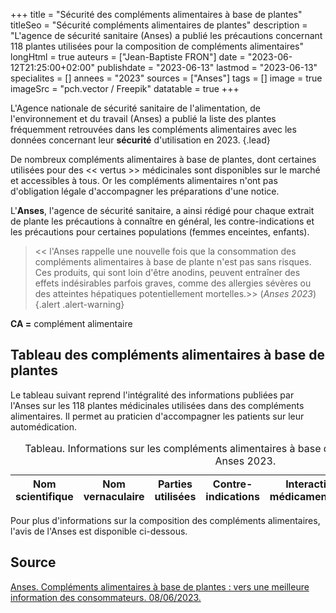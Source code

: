 +++
title = "Sécurité des compléments alimentaires à base de plantes"
titleSeo = "Sécurité compléments alimentaires de plantes"
description = "L'agence de sécurité sanitaire (Anses) a publié les précautions concernant 118 plantes utilisées pour la composition de compléments alimentaires"
longHtml = true
auteurs = ["Jean-Baptiste FRON"]
date = "2023-06-12T21:25:00+02:00"
publishdate = "2023-06-13"
lastmod = "2023-06-13"
specialites = []
annees = "2023"
sources = ["Anses"]
tags = []
image = true
imageSrc = "pch.vector / Freepik"
datatable = true
+++

L'Agence nationale de sécurité sanitaire de l'alimentation, de l'environnement et du travail (Anses) a publié la liste des plantes fréquemment retrouvées dans les compléments alimentaires avec les données concernant leur **sécurité** d'utilisation en 2023.
{.lead}

De nombreux compléments alimentaires à base de plantes, dont certaines utilisées pour des << vertus >> médicinales sont disponibles sur le marché et accessibles à tous. Or les compléments alimentaires n'ont pas d'obligation légale d'accompagner les préparations d'une notice.

L'**Anses**, l'agence de sécurité sanitaire, a ainsi rédigé pour chaque extrait de plante les précautions à connaître en général, les contre-indications et les précautions pour certaines populations (femmes enceintes, enfants).

> << l'Anses rappelle une nouvelle fois que la consommation des compléments alimentaires à base de plante n'est pas sans risques. Ces produits, qui sont loin d'être anodins, peuvent entraîner des effets indésirables parfois graves, comme des allergies sévères ou des atteintes hépatiques potentiellement mortelles.>> (*Anses 2023*)
{.alert .alert-warning}

**CA =** complément alimentaire

## Tableau des compléments alimentaires à base de plantes

Le tableau suivant reprend l'intégralité des informations publiées par l'Anses sur les 118 plantes médicinales utilisées dans des compléments alimentaires. Il permet au praticien d'accompagner les patients sur leur automédication.

<script type="application/ld+json">{"@context": "https://schema.org","@type": "Table","about": "Informations sur les compléments alimentaires à base de plantes. Dr JB Fron d'après Anses 2023."}</script>
<table id="anses-plantes" class="table">
<caption><span class="font-weight-bold">Tableau.</span> Informations sur les compléments alimentaires à base de plantes. Dr JB Fron d'après Anses 2023.</caption>
<thead>
  <tr>
    <th scope="col">Nom scientifique</th>
    <th scope="col">Nom vernaculaire</th>
    <th scope="col">Parties utilisées</th>
    <th scope="col">Contre-indications</th>
    <th scope="col">Interactions médicamenteuses</th>
    <th scope="col">Grossesse</th>
    <th scope="col">Pédiatrie</th>
  </tr>
</thead>
</table>

Pour plus d'informations sur la composition des compléments alimentaires, l'avis de l'Anses est disponible ci-dessous.

## Source

[Anses. Compléments alimentaires à base de plantes : vers une meilleure information des consommateurs. 08/06/2023.](https://www.anses.fr/fr/content/complements-alimentaires-plantes-meilleure-information-des-consommateurs)

<script>
  // Anses
window.addEventListener('load', () => {
  $(function () {
    $('#anses-plantes').DataTable({
      ajax: '/data/anses-plantes.json',
      columns: [
        { data: 'Nom scientifique' },
        { data: 'Nom vernaculaire' },
        { data: 'Parties utilisées' },
        { data: 'Contre-indications' },
        { data: 'Interactions médicamenteuses' },
        { data: 'grossesse' },
        { data: 'pediatrie' },
      ]
    })
  })
})
</script>
